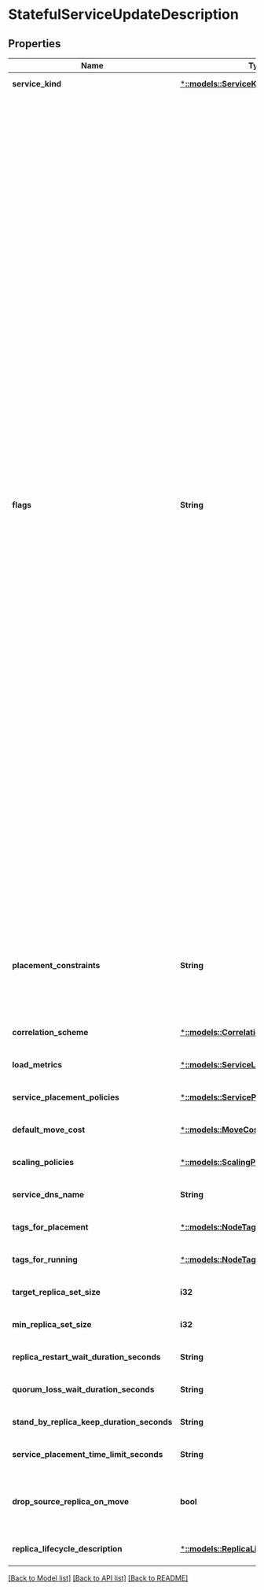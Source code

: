 # StatefulServiceUpdateDescription

## Properties
Name | Type | Description | Notes
------------ | ------------- | ------------- | -------------
**service_kind** | [***::models::ServiceKind**](ServiceKind.md) | The service kind. | [default to null]
**flags** | **String** | Flags indicating whether other properties are set. Each of the associated properties corresponds to a flag, specified below, which, if set, indicate that the property is specified. This property can be a combination of those flags obtained using bitwise &#39;OR&#39; operator. For example, if the provided value is 6 then the flags for ReplicaRestartWaitDuration (2) and QuorumLossWaitDuration (4) are set.  - None - Does not indicate any other properties are set. The value is zero. - TargetReplicaSetSize/InstanceCount - Indicates whether the TargetReplicaSetSize property (for Stateful services) or the InstanceCount property (for Stateless services) is set. The value is 1. - ReplicaRestartWaitDuration - Indicates the ReplicaRestartWaitDuration property is set. The value is  2. - QuorumLossWaitDuration - Indicates the QuorumLossWaitDuration property is set. The value is 4. - StandByReplicaKeepDuration - Indicates the StandByReplicaKeepDuration property is set. The value is 8. - MinReplicaSetSize - Indicates the MinReplicaSetSize property is set. The value is 16. - PlacementConstraints - Indicates the PlacementConstraints property is set. The value is 32. - PlacementPolicyList - Indicates the ServicePlacementPolicies property is set. The value is 64. - Correlation - Indicates the CorrelationScheme property is set. The value is 128. - Metrics - Indicates the ServiceLoadMetrics property is set. The value is 256. - DefaultMoveCost - Indicates the DefaultMoveCost property is set. The value is 512. - ScalingPolicy - Indicates the ScalingPolicies property is set. The value is 1024. - ServicePlacementTimeLimit - Indicates the ServicePlacementTimeLimit property is set. The value is 2048. - MinInstanceCount - Indicates the MinInstanceCount property is set. The value is 4096. - MinInstancePercentage - Indicates the MinInstancePercentage property is set. The value is 8192. - InstanceCloseDelayDuration - Indicates the InstanceCloseDelayDuration property is set. The value is 16384. - InstanceRestartWaitDuration - Indicates the InstanceCloseDelayDuration property is set. The value is 32768. - DropSourceReplicaOnMove - Indicates the DropSourceReplicaOnMove property is set. The value is 65536. - ServiceDnsName - Indicates the ServiceDnsName property is set. The value is 131072. - TagsForPlacement - Indicates the TagsForPlacement property is set. The value is 1048576. - TagsForRunning - Indicates the TagsForRunning property is set. The value is 2097152. | [optional] [default to null]
**placement_constraints** | **String** | The placement constraints as a string. Placement constraints are boolean expressions on node properties and allow for restricting a service to particular nodes based on the service requirements. For example, to place a service on nodes where NodeType is blue specify the following: \&quot;NodeColor &#x3D;&#x3D; blue)\&quot;. | [optional] [default to null]
**correlation_scheme** | [***::models::CorrelationSchemeList**](CorrelationSchemeList.md) | The correlation scheme. | [optional] [default to null]
**load_metrics** | [***::models::ServiceLoadMetricsList**](ServiceLoadMetricsList.md) | The service load metrics. | [optional] [default to null]
**service_placement_policies** | [***::models::ServicePlacementPoliciesList**](ServicePlacementPoliciesList.md) | The service placement policies. | [optional] [default to null]
**default_move_cost** | [***::models::MoveCost**](MoveCost.md) | The move cost for the service. | [optional] [default to null]
**scaling_policies** | [***::models::ScalingPolicyDescriptionList**](ScalingPolicyDescriptionList.md) | Scaling policies for this service. | [optional] [default to null]
**service_dns_name** | **String** | The DNS name of the service. | [optional] [default to null]
**tags_for_placement** | [***::models::NodeTagsDescription**](NodeTagsDescription.md) | Tags for placement of this service. | [optional] [default to null]
**tags_for_running** | [***::models::NodeTagsDescription**](NodeTagsDescription.md) | Tags for running of this service. | [optional] [default to null]
**target_replica_set_size** | **i32** | The target replica set size as a number. | [optional] [default to null]
**min_replica_set_size** | **i32** | The minimum replica set size as a number. | [optional] [default to null]
**replica_restart_wait_duration_seconds** | **String** | The duration, in seconds, between when a replica goes down and when a new replica is created. | [optional] [default to null]
**quorum_loss_wait_duration_seconds** | **String** | The maximum duration, in seconds, for which a partition is allowed to be in a state of quorum loss. | [optional] [default to null]
**stand_by_replica_keep_duration_seconds** | **String** | The definition on how long StandBy replicas should be maintained before being removed. | [optional] [default to null]
**service_placement_time_limit_seconds** | **String** | The duration for which replicas can stay InBuild before reporting that build is stuck. | [optional] [default to null]
**drop_source_replica_on_move** | **bool** | Indicates whether to drop source Secondary replica even if the target replica has not finished build. If desired behavior is to drop it as soon as possible the value of this property is true, if not it is false. | [optional] [default to null]
**replica_lifecycle_description** | [***::models::ReplicaLifecycleDescription**](ReplicaLifecycleDescription.md) | Defines how replicas of this service will behave during their lifecycle. | [optional] [default to null]

[[Back to Model list]](../README.md#documentation-for-models) [[Back to API list]](../README.md#documentation-for-api-endpoints) [[Back to README]](../README.md)


